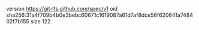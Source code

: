 version https://git-lfs.github.com/spec/v1
oid sha256:31a4f709b4b0e3bebc60671c1619087a61d7af8dce56f620641a748402f7b155
size 122
